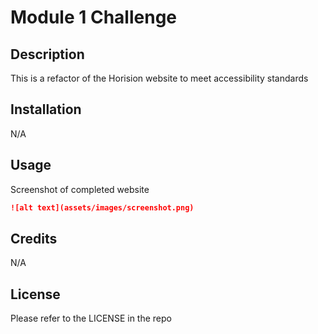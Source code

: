 # Module 1 Challenge

## Description 

This is a refactor of the Horision website to meet accessibility standards


## Installation

N/A


## Usage 

Screenshot of completed website

```md
![alt text](assets/images/screenshot.png)
```


## Credits

N/A


## License

Please refer to the LICENSE in the repo


